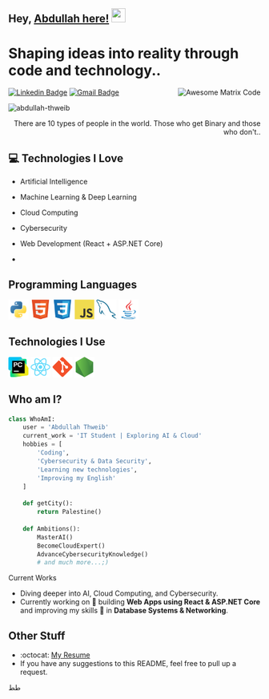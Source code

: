 ## Hey, [Abdullah here!](https://www.linkedin.com/in/abdullah-thweib/)  <img src="https://media.giphy.com/media/hvRJCLFzcasrR4ia7z/giphy.gif" width="28px" height="28px">

<h1>Shaping ideas into reality through code and technology..</h1> 

<img src = 'https://github.com/MarikIshtar007/MarikIshtar007/blob/master/images/matrix.gif' alt = 'Awesome Matrix Code' align='right'/>

[![Linkedin Badge](https://img.shields.io/badge/-abdullah--thweib-blue?style=flat-square&logo=Linkedin&logoColor=white&link=https://www.linkedin.com/in/abdullah-thweib/)](https://www.linkedin.com/in/abdullah-thweib/)
[![Gmail Badge](https://img.shields.io/badge/-abdullahthweib111@gmail.com-c14438?style=flat-square&logo=Gmail&logoColor=white&link=mailto:abdullahthweib111@gmail.com)](mailto:abdullahthweib111@gmail.com)  


<p align="left"> <img src="https://komarev.com/ghpvc/?username=abdullah-thweib" alt="abdullah-thweib" /> </p>

<div style="text-align: right">There are 10 types of people in the world. Those who get Binary and those who don't.. </div>

## :computer: Technologies I Love
* Artificial Intelligence
* Machine Learning & Deep Learning
* Cloud Computing
* Cybersecurity
* Web Development (React + ASP.NET Core)

* 
## Programming Languages
<img src="https://raw.githubusercontent.com/devicons/devicon/master/icons/python/python-original.svg" width="40"/>  
<img src="https://raw.githubusercontent.com/devicons/devicon/master/icons/html5/html5-original.svg" width="40"/>  
<img src="https://raw.githubusercontent.com/devicons/devicon/master/icons/css3/css3-original.svg" width="40"/>  
<img src="https://raw.githubusercontent.com/devicons/devicon/master/icons/javascript/javascript-original.svg" width="40"/>  
<img src="https://raw.githubusercontent.com/devicons/devicon/master/icons/mysql/mysql-original.svg" width="40"/>  
<img src="https://raw.githubusercontent.com/devicons/devicon/master/icons/java/java-original.svg" width="40"/>  


## Technologies I Use
<img src="https://raw.githubusercontent.com/devicons/devicon/master/icons/pycharm/pycharm-original.svg" width="40"/>  
<img src="https://raw.githubusercontent.com/devicons/devicon/master/icons/react/react-original.svg" width="40"/>  
<img src="https://raw.githubusercontent.com/devicons/devicon/master/icons/git/git-original.svg" width="40"/>  
<img src="https://raw.githubusercontent.com/devicons/devicon/master/icons/nodejs/nodejs-original.svg" width="40"/>  



## Who am I?
```python
class WhoAmI:
    user = 'Abdullah Thweib'
    current_work = 'IT Student | Exploring AI & Cloud'
    hobbies = [
        'Coding',
        'Cybersecurity & Data Security',
        'Learning new technologies',
        'Improving my English'
    ]
    
    def getCity():
        return Palestine()
    
    def Ambitions():
        MasterAI()
        BecomeCloudExpert()
        AdvanceCybersecurityKnowledge()
        # and much more...;)
```

 Current Works
 * Diving deeper into AI, Cloud Computing, and Cybersecurity.
 * Currently working on 🔭 building **Web Apps using React & ASP.NET Core** and improving my skills 🌱 in **Database Systems & Networking**.
 
## Other Stuff
  - :octocat: [My Resume](https://www.linkedin.com/in/abdullah-thweib/)  
  - If you have any suggestions to this README, feel free to pull up a request.  



طط
